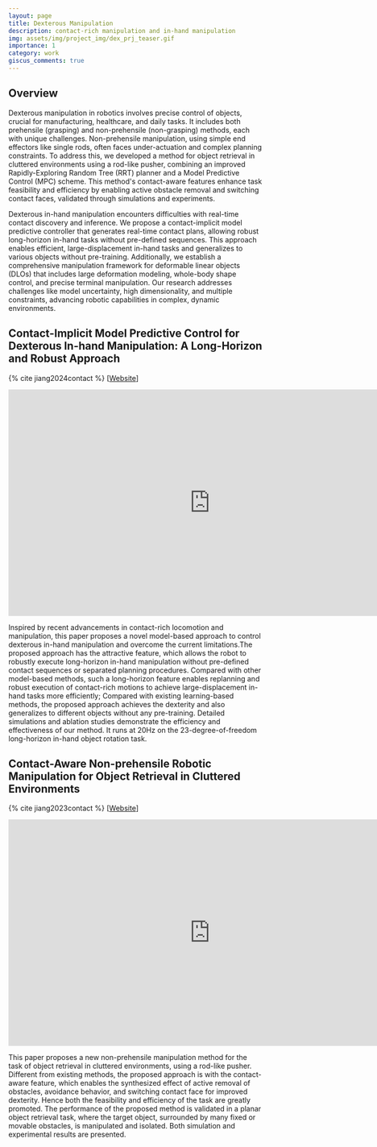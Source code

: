 ```yaml
---
layout: page
title: Dexterous Manipulation
description: contact-rich manipulation and in-hand manipulation
img: assets/img/project_img/dex_prj_teaser.gif
importance: 1
category: work
giscus_comments: true
---
```


## Overview

Dexterous manipulation in robotics involves precise control of objects, crucial for manufacturing, healthcare, and daily tasks. It includes both prehensile (grasping) and non-prehensile (non-grasping) methods, each with unique challenges. Non-prehensile manipulation, using simple end effectors like single rods, often faces under-actuation and complex planning constraints. To address this, we developed a method for object retrieval in cluttered environments using a rod-like pusher, combining an improved Rapidly-Exploring Random Tree (RRT) planner and a Model Predictive Control (MPC) scheme. This method's contact-aware features enhance task feasibility and efficiency by enabling active obstacle removal and switching contact faces, validated through simulations and experiments.

Dexterous in-hand manipulation encounters difficulties with real-time contact discovery and inference. We propose a contact-implicit model predictive controller that generates real-time contact plans, allowing robust long-horizon in-hand tasks without pre-defined sequences. This approach enables efficient, large-displacement in-hand tasks and generalizes to various objects without pre-training. Additionally, we establish a comprehensive manipulation framework for deformable linear objects (DLOs) that includes large deformation modeling, whole-body shape control, and precise terminal manipulation. Our research addresses challenges like model uncertainty, high dimensionality, and multiple constraints, advancing robotic capabilities in complex, dynamic environments.

## Contact-Implicit Model Predictive Control for Dexterous In-hand Manipulation: A Long-Horizon and Robust Approach

{% cite jiang2024contact %} 
[[Website](https://director-of-g.github.io/in_hand_manipulation/)]

<iframe width="800" height="450" src="https://director-of-g.github.io/in_hand_manipulation/video_short.mp4" title="24_InHand_Sim" frameborder="0" allow="accelerometer; autoplay; clipboard-write; encrypted-media; gyroscope; picture-in-picture" allowfullscreen> </iframe>

Inspired by recent advancements in contact-rich locomotion and manipulation, this paper proposes a novel model-based approach to control dexterous in-hand manipulation and overcome the current limitations.The proposed approach has the attractive feature, which allows the robot to robustly execute long-horizon in-hand manipulation without pre-defined contact sequences or separated planning procedures. Compared with other model-based methods, such a long-horizon feature enables replanning and robust execution of contact-rich motions to achieve large-displacement in-hand tasks more efficiently; Compared with existing learning-based methods, the proposed approach achieves the dexterity and also generalizes to different objects without any pre-training. Detailed simulations and ablation studies demonstrate the efficiency and effectiveness of our method. It runs at 20Hz on the 23-degree-of-freedom long-horizon in-hand object rotation task.

## Contact-Aware Non-prehensile Robotic Manipulation for Object Retrieval in Cluttered Environments

{% cite jiang2023contact %} 
[[Website](https://director-of-g.github.io/push_in_clutter/)]

<iframe width="800" height="450" src="https://director-of-g.github.io/push_in_clutter/video_short.mp4" title="24_InHand_Sim" frameborder="0" allow="accelerometer; autoplay; clipboard-write; encrypted-media; gyroscope; picture-in-picture" allowfullscreen> </iframe>

This paper proposes a new non-prehensile manipulation method for the task of object retrieval in cluttered environments, using a rod-like pusher. Different from existing methods, the proposed approach is with the contact-aware feature, which enables the synthesized effect of active removal of obstacles, avoidance behavior, and switching contact face for improved dexterity. Hence both the feasibility and efficiency of the task are greatly promoted. The performance of the proposed method is validated in a planar object retrieval task, where the target object, surrounded by many fixed or movable obstacles, is manipulated and isolated. Both simulation and experimental results are presented.


